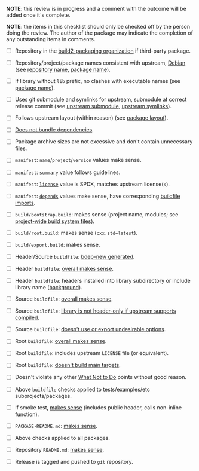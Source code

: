**NOTE**: this review is in progress and a comment with the outcome will be added once it's complete.

**NOTE**: the items in this checklist should only be checked off by the person doing the review. The author of the package may indicate the completion of any outstanding items in comments.

- [ ] Repository in the [build2-packaging organization][build2-packaging] if third-party package.
- [ ] Repository/project/package names consistent with upstream, [Debian][debian-pkgs] (see [repository name][rep-name], [package name][pkg-name]).
- [ ] If library without `lib` prefix, no clashes with executable names (see [package name][pkg-name]).
- [ ] Uses git submodule and symlinks for upstream, submodule at correct release commit (see [upstream submodule][upstream-submodule], [upstream symlinks][upstream-symlink]).
- [ ] Follows upstream layout (within reason) (see [package layout][upstream-layout]).
- [ ] [Does not bundle dependencies][dont-bundle-deps].
- [ ] Package archive sizes are not excessive and don't contain unnecessary files.

- [ ] `manifest`: `name`/`project`/`version` values make sense.
- [ ] `manifest`: [`summary`][manifest-summary] value follows guidelines.
- [ ] `manifest`: [`license`][manifest-license] value is SPDX, matches upstream license(s).
- [ ] `manifest`: [`depends`][manifest-depends] values make sense, have corresponding [buildfile imports][manifest-depends-import].

- [ ] `build/bootstrap.build`: makes sense (project name, modules; see [project-wide build system files][build-wide]).
- [ ] `build/root.build`:      makes sense (`cxx.std=latest`).
- [ ] `build/export.build`:    makes sense.

- [ ] Header/Source `buildfile`: [bdep-new generated][use-bdep-new].
- [ ] Header `buildfile`: [overall makes sense][hdr-build].
- [ ] Header `buildfile`: headers installed into library subdirectory or include library name ([background][bad-header-inclusion]).
- [ ] Source `buildfile`: [overall makes sense][src-build].
- [ ] Source `buildfile`: [library is not header-only if upstream supports compiled][header-only].
- [ ] Source `buildfile`: [doesn't use or export undesirable options][compile-options].

- [ ] Root `buildfile`: [overall makes sense][root-build].
- [ ] Root `buildfile`: includes upstream `LICENSE` file (or equivalent).
- [ ] Root `buildfile`: [doesn't build main targets][root-main-targets].

- [ ] Doesn't violate any other [What Not to Do][not-to-do] points without good reason.

- [ ] Above `buildfile` checks applied to tests/examples/etc subprojects/packages.
- [ ] If smoke test, [makes sense][test-smoke] (includes public header, calls non-inline function).

- [ ] `PACKAGE-README.md`: [makes sense][pkg-readme].

- [ ] Above checks applied to all packages.

- [ ] Repository `README.md`: [makes sense][rep-readme].

- [ ] Release is tagged and pushed to `git` repository.

[build2-packaging]: https://github.com/build2-packaging/
[upstream-layout]: https://build2.org/build2-toolchain/doc/build2-toolchain-packaging.xhtml#dont-change-upstream
[debian-pkgs]: https://packages.debian.org/
[rep-name]: https://build2.org/build2-toolchain/doc/build2-toolchain-packaging.xhtml#core-repo-name
[pkg-name]: https://build2.org/build2-toolchain/doc/build2-toolchain-packaging.xhtml#core-package-name
[upstream-submodule]: https://build2.org/build2-toolchain/doc/build2-toolchain-packaging.xhtml#core-repo-submodule
[upstream-symlink]: https://build2.org/build2-toolchain/doc/build2-toolchain-packaging.xhtml#core-fill-source
[upstream-layout]: https://build2.org/build2-toolchain/doc/build2-toolchain-packaging.xhtml#dont-change-upstream
[dont-bundle-deps]: https://build2.org/build2-toolchain/doc/build2-toolchain-packaging.xhtml#dont-bundle

[queue]: https://queue.cppget.org

[not-to-do]: https://build2.org/build2-toolchain/doc/build2-toolchain-packaging.xhtml#dont-do

[manifest-license]: https://build2.org/build2-toolchain/doc/build2-toolchain-packaging.xhtml#core-root-manifest-license
[manifest-summary]: https://build2.org/build2-toolchain/doc/build2-toolchain-packaging.xhtml#core-root-manifest-summary
[manifest-depends]: https://build2.org/build2-toolchain/doc/build2-toolchain-packaging.xhtml#core-fill-depend
[manifest-depends-import]: https://build2.org/build2-toolchain/doc/build2-toolchain-packaging.xhtml#core-adjust-build-src-source-dep

[build-wide]: https://build2.org/build2-toolchain/doc/build2-toolchain-packaging.xhtml#core-adjust-build-wide

[use-bdep-new]: https://build2.org/build2-toolchain/doc/build2-toolchain-packaging.xhtml#dont-from-scratch
[compile-options]: https://github.com/build2/HOWTO/blob/master/entries/compile-options-in-buildfile.md
[header-only]: https://build2.org/build2-toolchain/doc/build2-toolchain-packaging.xhtml#dont-header-only
[bad-header-inclusion]: https://build2.org/build2-toolchain/doc/build2-toolchain-packaging.xhtml#howto-bad-inclusion-practice
[hdr-build]: https://build2.org/build2-toolchain/doc/build2-toolchain-packaging.xhtml#core-adjust-build-src-header
[src-build]: https://build2.org/build2-toolchain/doc/build2-toolchain-packaging.xhtml#core-adjust-build-src-source

[root-build]: https://build2.org/build2-toolchain/doc/build2-toolchain-packaging.xhtml#core-root-buildfile
[root-main-targets]: https://build2.org/build2-toolchain/doc/build2-toolchain-packaging.xhtml#dont-main-target-root-buildfile

[test-smoke]: https://build2.org/build2-toolchain/doc/build2-toolchain-packaging.xhtml#core-test-smoke-adjust

[pkg-readme]: https://build2.org/build2-toolchain/doc/build2-toolchain-packaging.xhtml#core-root-package-readme
[rep-readme]: https://build2.org/build2-toolchain/doc/build2-toolchain-packaging.xhtml#core-repo-readme
